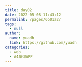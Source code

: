 ```yaml
---
title: day02
date: 2022-05-08 11:43:12
permalink: /pages/6b01a2/
tags: 
  - null
author: 
  name: yuadh
  link: https://github.com/yuadh
categories: 
  - web
  - A4单词APP
---
```



<web-wordPage/>